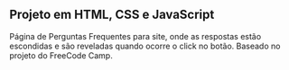## Projeto em HTML, CSS e JavaScript
Página de Perguntas Frequentes para site, onde as respostas estão escondidas e são reveladas quando ocorre o click no botão. 
Baseado no projeto do FreeCode Camp.

